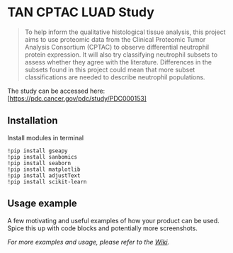 
# TAN CPTAC LUAD Study

> To help inform the qualitative histological tissue analysis, this project aims to use proteomic data from the Clinical Proteomic Tumor Analysis Consortium (CPTAC) to observe differential neutrophil protein expression. It will also try classifying neutrophil subsets to assess whether they agree with the literature. Differences in the subsets found in this project could mean that more subset classifications are needed to describe neutrophil populations. 

The study can be accessed here: [https://pdc.cancer.gov/pdc/study/PDC000153]

## Installation
Install modules in terminal
```
!pip install gseapy
!pip install sanbomics
!pip install seaborn
!pip install matplotlib
!pip install adjustText
!pip install scikit-learn

```
## Usage example

A few motivating and useful examples of how your product can be used. Spice this up with code blocks and potentially more screenshots.

_For more examples and usage, please refer to the [Wiki][wiki]._


<!-- Markdown link & img dfn's -->
[npm-image]: https://img.shields.io/npm/v/datadog-metrics.svg?style=flat-square
[npm-url]: https://npmjs.org/package/datadog-metrics
[npm-downloads]: https://img.shields.io/npm/dm/datadog-metrics.svg?style=flat-square
[travis-image]: https://img.shields.io/travis/dbader/node-datadog-metrics/master.svg?style=flat-square
[travis-url]: https://travis-ci.org/dbader/node-datadog-metrics
[wiki]: https://github.com/yourname/yourproject/wiki
